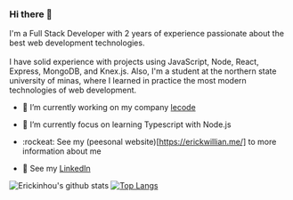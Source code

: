### Hi there 👋

I'm a Full Stack Developer with 2 years of experience passionate about the best web development technologies.<br><br>
I have solid experience with projects using JavaScript, Node, React, Express, MongoDB, and Knex.js. Also, I'm a student at the northern state university of minas, where I learned in practice the most modern technologies of web development.<br>
* :telescope: I’m currently working on my company [lecode](https://lecode.dev/)<br>

* :seedling: I’m currently focus on learning Typescript with Node.js<br>

* :rockeat: See my (peesonal website)[https://erickwillian.me/] to more information about me<br>

* :busts_in_silhouette: See my [LinkedIn](https://www.linkedin.com/in/erick-willian-8553a2133/)<br>


![Erickinhou's github stats](https://github-readme-stats.vercel.app/api?username=Erickinhou&show_icons=true&theme=dark&count_private=true) [![Top Langs](https://github-readme-stats.vercel.app/api/top-langs/?username=Erickinhou&layout=compact&theme=dark)](https://github.com/Erickinhou/github-readme-stats)

